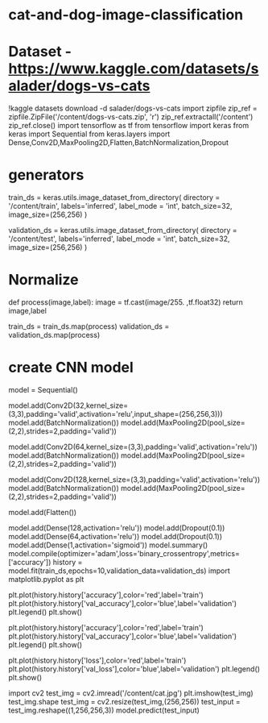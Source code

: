 # cat-and-dog-image-classification

# Dataset - https://www.kaggle.com/datasets/salader/dogs-vs-cats
!kaggle datasets download -d salader/dogs-vs-cats
import zipfile
zip_ref = zipfile.ZipFile('/content/dogs-vs-cats.zip', 'r')
zip_ref.extractall('/content')
zip_ref.close()
import tensorflow as tf
from tensorflow import keras
from keras import Sequential
from keras.layers import Dense,Conv2D,MaxPooling2D,Flatten,BatchNormalization,Dropout
# generators
train_ds = keras.utils.image_dataset_from_directory(
    directory = '/content/train',
    labels='inferred',
    label_mode = 'int',
    batch_size=32,
    image_size=(256,256)
)

validation_ds = keras.utils.image_dataset_from_directory(
    directory = '/content/test',
    labels='inferred',
    label_mode = 'int',
    batch_size=32,
    image_size=(256,256)
)
# Normalize
def process(image,label):
    image = tf.cast(image/255. ,tf.float32)
    return image,label

train_ds = train_ds.map(process)
validation_ds = validation_ds.map(process)
# create CNN model

model = Sequential()

model.add(Conv2D(32,kernel_size=(3,3),padding='valid',activation='relu',input_shape=(256,256,3)))
model.add(BatchNormalization())
model.add(MaxPooling2D(pool_size=(2,2),strides=2,padding='valid'))

model.add(Conv2D(64,kernel_size=(3,3),padding='valid',activation='relu'))
model.add(BatchNormalization())
model.add(MaxPooling2D(pool_size=(2,2),strides=2,padding='valid'))

model.add(Conv2D(128,kernel_size=(3,3),padding='valid',activation='relu'))
model.add(BatchNormalization())
model.add(MaxPooling2D(pool_size=(2,2),strides=2,padding='valid'))

model.add(Flatten())

model.add(Dense(128,activation='relu'))
model.add(Dropout(0.1))
model.add(Dense(64,activation='relu'))
model.add(Dropout(0.1))
model.add(Dense(1,activation='sigmoid'))
model.summary()
model.compile(optimizer='adam',loss='binary_crossentropy',metrics=['accuracy'])
history = model.fit(train_ds,epochs=10,validation_data=validation_ds)
import matplotlib.pyplot as plt

plt.plot(history.history['accuracy'],color='red',label='train')
plt.plot(history.history['val_accuracy'],color='blue',label='validation')
plt.legend()
plt.show()

plt.plot(history.history['accuracy'],color='red',label='train')
plt.plot(history.history['val_accuracy'],color='blue',label='validation')
plt.legend()
plt.show()

plt.plot(history.history['loss'],color='red',label='train')
plt.plot(history.history['val_loss'],color='blue',label='validation')
plt.legend()
plt.show()

import cv2
test_img = cv2.imread('/content/cat.jpg')
plt.imshow(test_img)
test_img.shape
test_img = cv2.resize(test_img,(256,256))
test_input = test_img.reshape((1,256,256,3))
model.predict(test_input)
